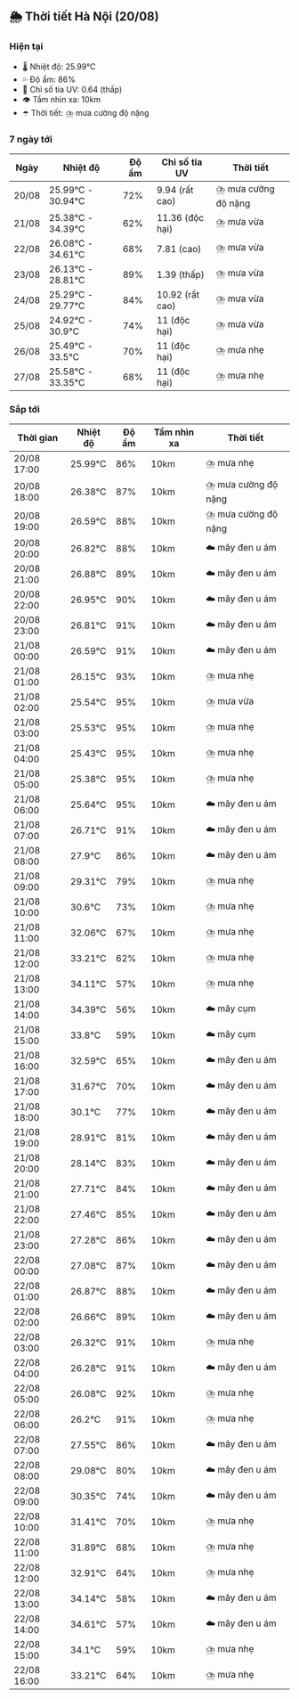 ## 🌦️ Thời tiết Hà Nội (20/08)

### Hiện tại

- 🌡️ Nhiệt độ: 25.99℃
- 💦 Độ ẩm: 86%
- 🌟 Chỉ số tia UV: 0.64 (thấp)
- 👁️ Tầm nhìn xa: 10km
- ☂️ Thời tiết: ⛈️ mưa cường độ nặng

### 7 ngày tới

| Ngày | Nhiệt độ | Độ ẩm | Chỉ số tia UV | Thời tiết |
| --- | --- | --- | --- | --- |
| 20/08 | 25.99℃ - 30.94℃ | 72% | 9.94 (rất cao) | ⛈️ mưa cường độ nặng |
| 21/08 | 25.38℃ - 34.39℃ | 62% | 11.36 (độc hại) | ⛈️ mưa vừa |
| 22/08 | 26.08℃ - 34.61℃ | 68% | 7.81 (cao) | ⛈️ mưa vừa |
| 23/08 | 26.13℃ - 28.81℃ | 89% | 1.39 (thấp) | ⛈️ mưa vừa |
| 24/08 | 25.29℃ - 29.77℃ | 84% | 10.92 (rất cao) | ⛈️ mưa vừa |
| 25/08 | 24.92℃ - 30.9℃ | 74% | 11 (độc hại) | ⛈️ mưa vừa |
| 26/08 | 25.49℃ - 33.5℃ | 70% | 11 (độc hại) | ⛈️ mưa nhẹ |
| 27/08 | 25.58℃ - 33.35℃ | 68% | 11 (độc hại) | ⛈️ mưa nhẹ |

### Sắp tới

| Thời gian | Nhiệt độ | Độ ẩm | Tầm nhìn xa | Thời tiết |
| --- | --- | --- | --- | --- |
| 20/08 17:00 | 25.99℃ | 86% | 10km | ⛈️ mưa nhẹ |
| 20/08 18:00 | 26.38℃ | 87% | 10km | ⛈️ mưa cường độ nặng |
| 20/08 19:00 | 26.59℃ | 88% | 10km | ⛈️ mưa cường độ nặng |
| 20/08 20:00 | 26.82℃ | 88% | 10km | ☁️ mây đen u ám |
| 20/08 21:00 | 26.88℃ | 89% | 10km | ☁️ mây đen u ám |
| 20/08 22:00 | 26.95℃ | 90% | 10km | ☁️ mây đen u ám |
| 20/08 23:00 | 26.81℃ | 91% | 10km | ☁️ mây đen u ám |
| 21/08 00:00 | 26.59℃ | 91% | 10km | ☁️ mây đen u ám |
| 21/08 01:00 | 26.15℃ | 93% | 10km | ⛈️ mưa nhẹ |
| 21/08 02:00 | 25.54℃ | 95% | 10km | ⛈️ mưa vừa |
| 21/08 03:00 | 25.53℃ | 95% | 10km | ⛈️ mưa nhẹ |
| 21/08 04:00 | 25.43℃ | 95% | 10km | ⛈️ mưa nhẹ |
| 21/08 05:00 | 25.38℃ | 95% | 10km | ⛈️ mưa nhẹ |
| 21/08 06:00 | 25.64℃ | 95% | 10km | ☁️ mây đen u ám |
| 21/08 07:00 | 26.71℃ | 91% | 10km | ☁️ mây đen u ám |
| 21/08 08:00 | 27.9℃ | 86% | 10km | ☁️ mây đen u ám |
| 21/08 09:00 | 29.31℃ | 79% | 10km | ⛈️ mưa nhẹ |
| 21/08 10:00 | 30.6℃ | 73% | 10km | ⛈️ mưa nhẹ |
| 21/08 11:00 | 32.06℃ | 67% | 10km | ⛈️ mưa nhẹ |
| 21/08 12:00 | 33.21℃ | 62% | 10km | ⛈️ mưa nhẹ |
| 21/08 13:00 | 34.11℃ | 57% | 10km | ⛈️ mưa nhẹ |
| 21/08 14:00 | 34.39℃ | 56% | 10km | ☁️ mây cụm |
| 21/08 15:00 | 33.8℃ | 59% | 10km | ☁️ mây cụm |
| 21/08 16:00 | 32.59℃ | 65% | 10km | ☁️ mây đen u ám |
| 21/08 17:00 | 31.67℃ | 70% | 10km | ☁️ mây đen u ám |
| 21/08 18:00 | 30.1℃ | 77% | 10km | ☁️ mây đen u ám |
| 21/08 19:00 | 28.91℃ | 81% | 10km | ☁️ mây đen u ám |
| 21/08 20:00 | 28.14℃ | 83% | 10km | ☁️ mây đen u ám |
| 21/08 21:00 | 27.71℃ | 84% | 10km | ☁️ mây đen u ám |
| 21/08 22:00 | 27.46℃ | 85% | 10km | ☁️ mây đen u ám |
| 21/08 23:00 | 27.28℃ | 86% | 10km | ☁️ mây đen u ám |
| 22/08 00:00 | 27.08℃ | 87% | 10km | ☁️ mây đen u ám |
| 22/08 01:00 | 26.87℃ | 88% | 10km | ☁️ mây đen u ám |
| 22/08 02:00 | 26.66℃ | 89% | 10km | ☁️ mây đen u ám |
| 22/08 03:00 | 26.32℃ | 91% | 10km | ⛈️ mưa nhẹ |
| 22/08 04:00 | 26.28℃ | 91% | 10km | ☁️ mây đen u ám |
| 22/08 05:00 | 26.08℃ | 92% | 10km | ⛈️ mưa nhẹ |
| 22/08 06:00 | 26.2℃ | 91% | 10km | ⛈️ mưa nhẹ |
| 22/08 07:00 | 27.55℃ | 86% | 10km | ☁️ mây đen u ám |
| 22/08 08:00 | 29.08℃ | 80% | 10km | ☁️ mây đen u ám |
| 22/08 09:00 | 30.35℃ | 74% | 10km | ☁️ mây đen u ám |
| 22/08 10:00 | 31.41℃ | 70% | 10km | ⛈️ mưa nhẹ |
| 22/08 11:00 | 31.89℃ | 68% | 10km | ⛈️ mưa nhẹ |
| 22/08 12:00 | 32.91℃ | 64% | 10km | ⛈️ mưa nhẹ |
| 22/08 13:00 | 34.14℃ | 58% | 10km | ☁️ mây đen u ám |
| 22/08 14:00 | 34.61℃ | 57% | 10km | ☁️ mây đen u ám |
| 22/08 15:00 | 34.1℃ | 59% | 10km | ⛈️ mưa nhẹ |
| 22/08 16:00 | 33.21℃ | 64% | 10km | ⛈️ mưa nhẹ |
